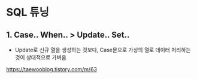 # SQL 튜닝



## 1. Case.. When.. > Update.. Set..

- Update로 신규 열을 생성하는 것보다, Case문으로 가상의 열로 데이터 처리하는 것이 상대적으로 가벼움

https://taewooblog.tistory.com/m/63
